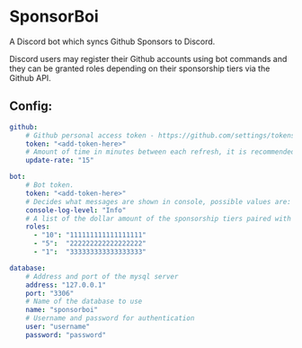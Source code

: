 # SponsorBoi
A Discord bot which syncs Github Sponsors to Discord.

Discord users may register their Github accounts using bot commands and they can be granted roles depending on their sponsorship tiers via the Github API.

## Config:
```yaml
github:
    # Github personal access token - https://github.com/settings/tokens - Requires user read permissions to fetch sponsors.
    token: "<add-token-here>"
    # Amount of time in minutes between each refresh, it is recommended to keep this above 5 minutes.
    update-rate: "15"

bot:
    # Bot token.
    token: "<add-token-here>"
    # Decides what messages are shown in console, possible values are: Critical, Error, Warning, Info, Debug.
    console-log-level: "Info"
    # A list of the dollar amount of the sponsorship tiers paired with corresponding role ids.
    roles:
      - "10": "111111111111111111"
      - "5":  "222222222222222222"
      - "1":  "333333333333333333"

database:
    # Address and port of the mysql server
    address: "127.0.0.1"
    port: "3306"
    # Name of the database to use
    name: "sponsorboi"
    # Username and password for authentication
    user: "username"
    password: "password"
```